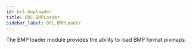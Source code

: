```yaml
---
id: brl.bmploader
title: BRL.BMPLoader
sidebar_label: BRL.BMPLoader
---
```




The BMP loader module provides the ability to load BMP format pixmaps.


